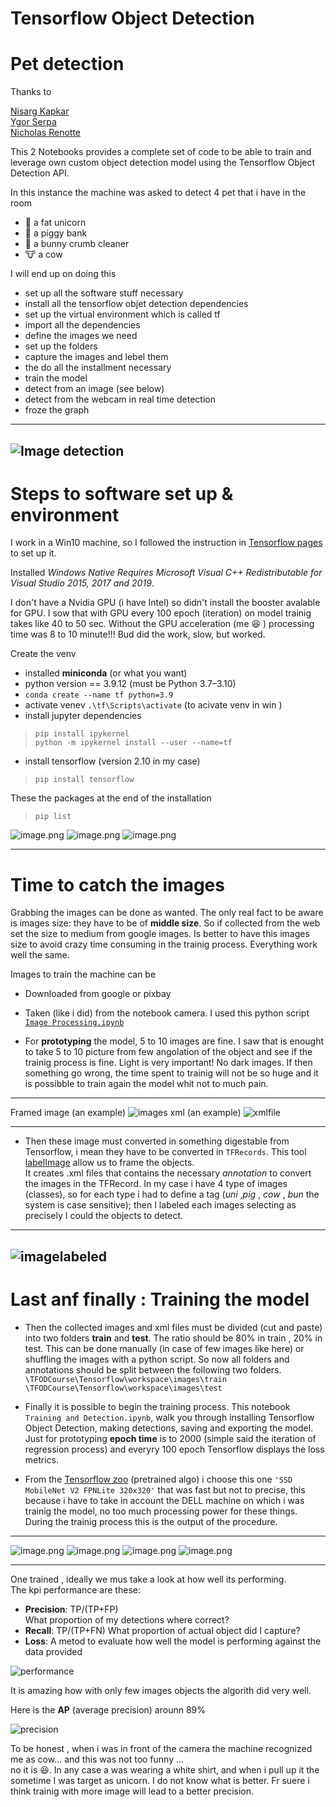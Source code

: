 # Tensorflow Object Detection 
# Pet detection

Thanks to   

[Nisarg Kapkar](https://medium.com/swlh/tensorflow-2-object-detection-api-with-google-colab-b2af171e81cc)  
[Ygor Serpa](https://towardsdatascience.com/how-to-install-tensorflow-2-object-detection-api-on-windows-2eef9b7ae869)  
[Nicholas Renotte]()


This 2 Notebooks provides a complete set of code to be able to train and leverage own custom object detection model using the Tensorflow Object Detection API. 

In this instance the machine was asked to detect 4 pet that i have in the room

- 🦄 a fat unicorn 
- 🐷 a piggy bank 
- 🐰 a bunny crumb cleaner 
- 🐮 a cow 


I will end up on doing this
* set up all the software stuff necessary 
* install all the tensorflow objet detection dependencies
* set up the virtual environment which is called tf
* import all the dependencies
* define the images we need
* set up the folders
* capture the images and lebel them
* the do all the installment necessary
* train the model
* detect from an image (see below)
* detect from the webcam in real time detection
* froze the graph

---
![Image detection](/images/detection.png)
---

# Steps to software set up & environment

I work in a Win10 machine, so I followed the instruction in [Tensorflow pages](https://www.tensorflow.org/install/pip#windows-wsl2_1) to set up it.

Installed *Windows Native Requires Microsoft Visual C++ Redistributable for Visual Studio 2015, 2017 and 2019*.  

I don't have a Nvidia GPU (i have Intel) so didn't install the booster avalable for GPU.
I sow that with GPU every 100 epoch (iteration) on model trainig takes like 40 to 50 sec. Without the GPU acceleration (me 😆 ) processing time was 8 to 10 minute!!! 
Bud did the work, slow, but worked.

Create the venv
* installed **miniconda** (or what you want)
* python version == 3.9.12 (must be Python 3.7–3.10)
* `conda create --name tf python=3.9`
* activate venev `.\tf\Scripts\activate` (to acivate venv in win )
* install jupyter dependencies 
>  `pip install ipykernel`  
>  `python -m ipykernel install --user --name=tf`
* install tensorflow (version 2.10 in my case) 
> `pip install tensorflow`


These the packages at the end of the installation 
> `pip list`  

![image.png](/images/p1.jpg)
![image.png](/images/p2.jpg)
![image.png](/images/p3.jpg)

---
# Time to catch the images
Grabbing the images can be done as wanted.
The only real fact to be aware is images size: they have to be of **middle size**. So if collected from the web set the size to medium from google images. Is better to have this images size to avoid crazy time consuming in the trainig process. Everything work well the same.

Images to train the machine can be
*   Downloaded from google or pixbay
*   Taken (like i did) from the notebook camera. I used this python script [`Image Processing.ipynb`](ImageProcessing.ipynb)

* For **prototyping** the model, 5 to 10 images are fine. I saw that is enought to take 5 to 10 picture from few angolation of the object and see if the trainig process is fine. Light is very important! No  dark images. If then something go wrong, the  time spent to trainig will not be so huge and it is possibble to train again the model whit not to much pain.  


---
Framed image (an example)
![images](/images/images_taked.png)
xml (an example)
![xmlfile](/images/tag2png.png)

---


* Then these image  must converted in something digestable from Tensorflow, i mean they have to be converted in `TFRecords`. This tool [labelImage](https://github.com/heartexlabs/labelImg) allow us to frame the objects.  
It  creates .xml files that contains the necessary *annotation* to convert the images in the TFRecord.
In my case i have 4 type of images (classes), so for each type i had to define a tag (*uni* ,*pig* , *cow* , *bun*  the system is case sensitive); then I labeled each images selecting as precisely I could the objects to detect.


---
![imagelabeled](/images/tag1png.png)
---

# Last anf finally : Training the model

* Then the collected images and xml files must be divided (cut and paste) into two folders **train** and **test**. The ratio should be 80% in train , 20% in test. This can be done manually (in case of few images like here) or shuffling the images with a python script.  So now all folders and annotations should be split between the following two folders.
`\TFODCourse\Tensorflow\workspace\images\train`  
`\TFODCourse\Tensorflow\workspace\images\test`

* Finally it is possible to begin the training process.
This notebook  `Training and Detection.ipynb`,  walk you through installing Tensorflow Object Detection, making detections, saving and exporting the model.
Just for prototyping **epoch time** is to 2000 (simple said the iteration of regression process) and everyry 100 epoch Tensorflow displays the loss metrics.

* From the [Tensorflow zoo](https://github.com/tensorflow/models/blob/master/research/object_detection/g3doc/tf2_detection_zoo.md) (pretrained algo) i choose this one `'SSD MobileNet V2 FPNLite 320x320'` that was fast but not to precise, this because i have to take in account the DELL machine on which i was trainig the model, no too much processing power for these things.  
During the trainig process this is the output of the procedure.
---

![image.png](/images/1.jpg)
![image.png](/images/2.jpg)
![image.png](/images/3.jpg)
![image.png](/images/4.jpg)

---

One trained , ideally we mus take a look at how well its performing.  
The kpi performance are these:  
* **Precision**: TP/(TP+FP)  
  What proportion of my detections where correct?
* **Recall**: TP/(TP+FN)
  What proportion of actual object did I capture?
* **Loss**: A metod to evaluate how well the model is performing against the data provided  

![performance](/images/perf.png)

It is amazing how with only few images  objects the algorith did very well.

Here is the **AP** (average precision) arounn 89%

![precision](/images/precision.png)

To be honest , when i was in front of the camera the machine recognized me as cow... and this was not too funny ...  
no it is 😆. 
In any case a was wearing a white shirt, and when i pull up it the sometime I was target as unicorn. 
I do not know what is better.
Fr suere i think trainig with more image will lead to a better precision.